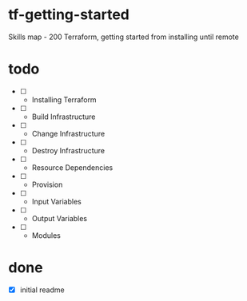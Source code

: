 # tf-getting-started
Skills map - 200 Terraform, getting started from installing until remote

# todo
- [ ] - Installing Terraform
- [ ] - Build Infrastructure
- [ ] - Change Infrastructure
- [ ] - Destroy Infrastructure
- [ ] - Resource Dependencies
- [ ] - Provision
- [ ] - Input Variables
- [ ] - Output Variables
- [ ] - Modules

# done

- [x] initial readme
